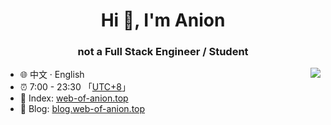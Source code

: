 
<!--
**Anionex/Anionex** is a ✨ _special_ ✨ repository because its `README.md` (this file) appears on your GitHub profile.

Here are some ideas to get you started:

- 🔭 I’m currently working on ...
- 🌱 I’m currently learning ...
- 👯 I’m looking to collaborate on ...
- 🤔 I’m looking for help with ...
- 💬 Ask me about ...
- 📫 How to reach me: ...
- 😄 Pronouns: ...
- ⚡ Fun fact: ...
-->

<h1 align="center">Hi 👋, I'm Anion</h1>
<h3 align="center">not a Full Stack Engineer / Student</h3>



<picture>
  <source
    srcset="https://github-readme-stats.vercel.app/api?username=Anionex&show_icons=true&theme=dark"
    media="(prefers-color-scheme: dark)"
  />
  <source
    srcset="https://github-readme-stats.vercel.app/api?username=Anionex&show_icons=true"
    media="(prefers-color-scheme: light), (prefers-color-scheme: no-preference)"
  />
  <img src="https://github-readme-stats.vercel.app/api?username=Anionex&show_icons=true" align=right />
</picture>


* 🌐 中文 · English
* ⏰ 7:00 - 23:30 「[UTC+8](https://time.is/UTC+8)」
* 🏡 Index: [web-of-anion.top](https://web-of-anion.top)
* 🔗 Blog: [blog.web-of-anion.top](https://blog.web-of-anion.top)

